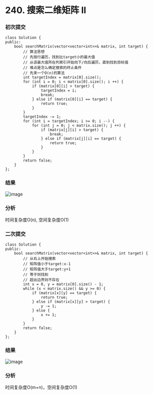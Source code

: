 # 240. 搜索二维矩阵 II

### 初次提交
```
class Solution {
public:
    bool searchMatrix(vector<vector<int>>& matrix, int target) {
        // 算法思想
        // 先按行遍历，找到比target小的最大值
        // 从该最大值所在列索引开始向下/向后遍历，直到找到目标值
        // 难点是怎么确定搜索的终止条件
        // 先来一个O(n)的算法
        int targetIndex = matrix[0].size();
        for (int i = 0; i < matrix[0].size(); i ++) {
            if (matrix[0][i] > target) {
                targetIndex = i;
                break;
            } else if (matrix[0][i] == target) {
                return true;
            }
        }
        targetIndex -= 1;
        for (int i = targetIndex; i >= 0; i --) {
            for (int j = 0; j < matrix.size(); j ++) {
                if (matrix[j][i] > target) {
                    break;
                } else if (matrix[j][i] == target) {
                    return true;
                }
            }
        }
        return false;
    }
};
```
### 结果
![image](https://github.com/user-attachments/assets/88604ac5-5843-45f9-8a78-7b726523f2a9)

### 分析
时间复杂度O(n), 空间复杂度O(1)

### 二次提交
```
class Solution {
public:
    bool searchMatrix(vector<vector<int>>& matrix, int target) {
        // 从右上开始搜索
        // 矩阵值小于target:x-1
        // 矩阵值大于target:y+1
        // 等于则找到
        // 超出边界则不存在
        int x = 0, y = matrix[0].size() - 1;
        while (x < matrix.size() && y >= 0) {
            if (matrix[x][y] == target) {
                return true;
            } else if (matrix[x][y] > target) {
                y -= 1;
            } else {
                x += 1;
            }
        }
        return false;
    }
};
```
### 结果
![image](https://github.com/user-attachments/assets/996defb8-7bc3-4ecf-bb31-42b647895635)

### 分析
时间复杂度O(m+n)，空间复杂度O(1)


